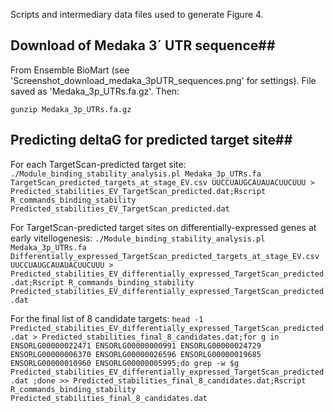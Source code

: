 Scripts and intermediary data files used to generate Figure 4.

## Download of Medaka 3´ UTR sequence##

From Ensemble BioMart (see 'Screenshot_download_medaka_3pUTR_sequences.png' for settings). File saved as 'Medaka_3p_UTRs.fa.gz'. Then:

``gunzip Medaka_3p_UTRs.fa.gz``


## Predicting deltaG for predicted target site##

For each TargetScan-predicted target site:
``./Module_binding_stability_analysis.pl Medaka_3p_UTRs.fa TargetScan_predicted_targets_at_stage_EV.csv UUCCUAUGCAUAUACUUCUUU > Predicted_stabilities_EV_TargetScan_predicted.dat;Rscript R_commands_binding_stability Predicted_stabilities_EV_TargetScan_predicted.dat``

For TargetScan-predicted target sites on differentially-expressed genes at early vitellogenesis:
``./Module_binding_stability_analysis.pl Medaka_3p_UTRs.fa Differentially_expressed_TargetScan_predicted_targets_at_stage_EV.csv UUCCUAUGCAUAUACUUCUUU > Predicted_stabilities_EV_differentially_expressed_TargetScan_predicted.dat;Rscript R_commands_binding_stability Predicted_stabilities_EV_differentially_expressed_TargetScan_predicted.dat``

For the final list of 8 candidate targets:
``head -1 Predicted_stabilities_EV_differentially_expressed_TargetScan_predicted.dat > Predicted_stabilities_final_8_candidates.dat;for g in ENSORLG00000022471 ENSORLG00000000991 ENSORLG00000024729 ENSORLG00000006370 ENSORLG00000026596 ENSORLG00000019685 ENSORLG00000010960 ENSORLG00000005995;do grep -w $g Predicted_stabilities_EV_differentially_expressed_TargetScan_predicted.dat ;done >> Predicted_stabilities_final_8_candidates.dat;Rscript R_commands_binding_stability Predicted_stabilities_final_8_candidates.dat``
